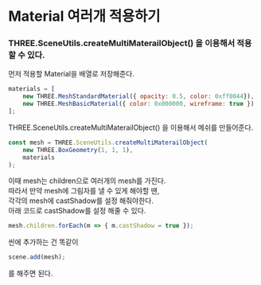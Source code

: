# Material 여러개 적용하기
### **THREE.SceneUtils.createMultiMaterailObject() 을 이용해서 적용할 수 있다.**
먼저 적용할 Material을 배열로 저장해준다.
```js
materials = [
    new THREE.MeshStandardMaterial({ opacity: 0.5, color: 0xff0044}),
    new THREE.MeshBasicMaterial({ color: 0x000000, wireframe: true })
];
```
THREE.SceneUtils.createMultiMaterailObject() 을 이용해서 메쉬를 만들어준다.
```js
const mesh = THREE.SceneUtils.createMultiMaterailObject(
    new THREE.BoxGeometry(1, 1, 1),
    materials
);
```
이때 mesh는 children으로 여러개의 mesh를 가진다.<br>
따라서 만약 mesh에 그림자를 낼 수 있게 해야할 땐,<br>
각각의 mesh에 castShadow를 설정 해줘야한다.<br>
아래 코드로 castShadow를 설정 해줄 수 있다.
```js
mesh.children.forEach(m => { m.castShadow = true });
```
씬에 추가하는 건 똑같이
```js
scene.add(mesh);
```
를 해주면 된다.